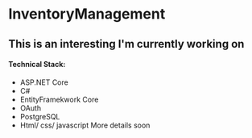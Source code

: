 # InventoryManagement
## This is an interesting I'm currently working on 
#### Technical Stack:
* ASP.NET Core
* C#
* EntityFramekwork Core
* OAuth
* PostgreSQL
* Html/ css/ javascript
More details soon  
